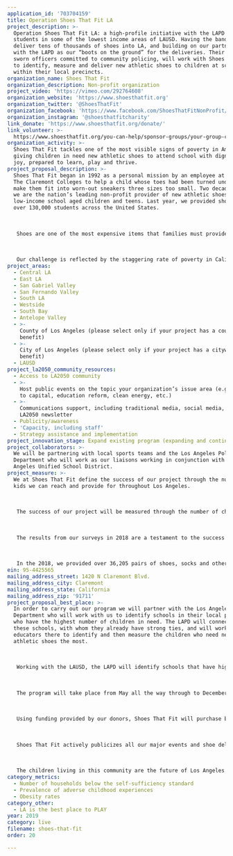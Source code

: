 ```yaml
---
application_id: '703704159'
title: Operation Shoes That Fit LA
project_description: >-
  Operation Shoes That Fit LA: a high-profile initiative with the LAPD to reach
  students in some of the lowest income areas of LAUSD. Having the bandwidth to
  deliver tens of thousands of shoes into LA, and building on our partnership
  with the LAPD as our “boots on the ground” for the deliveries. Their 9,000
  sworn officers committed to community policing, will work with Shoes That Fit
  to identify, measure and deliver new athletic shoes to children at schools
  within their local precincts.
organization_name: Shoes That Fit
organization_description: Non-profit organization
project_video: 'https://vimeo.com/292764608'
organization_website: 'https://www.shoesthatfit.org'
organization_twitter: '@ShoesThatFit'
organization_facebook: 'https://www.facebook.com/ShoesThatFitNonProfit/'
organization_instagram: '@shoesthatfitcharity'
link_donate: 'https://www.shoesthatfit.org/donate/'
link_volunteer: >-
  https://www.shoesthatfit.org/you-can-help/sponsor-groups/your-group-can-make-a-difference/
organization_activity: >-
  Shoes That Fit tackles one of the most visible signs of poverty in America by
  giving children in need new athletic shoes to attend school with dignity and
  joy, prepared to learn, play and thrive.
project_proposal_description: >-
  Shoes That Fit began in 1992 as a personal mission by an employee at one of
  The Claremont Colleges to help a child whose toes had been turned under to
  make them fit into worn-out sneakers three sizes too small. Two decades later,
  we are the nation’s leading non-profit provider of new athletic shoes for
  low-income school aged children and teens. Last year, we provided shoes for
  over 130,000 students across the United States. 
   
   
   
   Shoes are one of the most expensive items that families must provide for their children, but they are necessary to even attend school. With parents working to meet basic needs, too many children have no choice but to attend school with shoes that are taped together, belong to a relative, smell, or are all those at once. At Shoes That Fit, we believe that children should be able to grow up with one less worry. Our mission is to tackle one of the most visible signs of poverty in America by giving children in need new athletic shoes to attend school with dignity and joy, prepared to learn, play and thrive. 
   
   
   
   Our challenge is reflected by the staggering rate of poverty in California, which is now 20.6% — the highest in the country. Today, more than 1-in-4 children in Los Angeles, and 80% of students attending school in the LAUSD, are living in poverty. The challenges of growing up in poverty correlate with behavioral problems, lower self-esteem, and decreased educational readiness. These hurdles are placed in front of children who have absolutely no control over their personal circumstances.
project_areas:
  - Central LA
  - East LA
  - San Gabriel Valley
  - San Fernando Valley
  - South LA
  - Westside
  - South Bay
  - Antelope Valley
  - >-
    County of Los Angeles (please select only if your project has a countywide
    benefit)
  - >-
    City of Los Angeles (please select only if your project has a citywide
    benefit)
  - LAUSD
project_la2050_community_resources:
  - Access to LA2050 community
  - >-
    Host public events on the topic your organization’s issue area (e.g. access
    to capital, education reform, clean energy, etc.) 
  - >-
    Communications support, including traditional media, social media, and
    LA2050 newsletter
  - Publicity/awareness
  - 'Capacity, including staff'
  - Strategy assistance and implementation
project_innovation_stage: Expand existing program (expanding and continuing ongoing successful projects)
project_collaborators: >-
  We will be partnering with local sports teams and the Los Angeles Police
  Department who will work as our liaisons working in conjunction with the Los
  Angeles Unified School District.
project_measure: >-
  We at Shoes That Fit define the success of our project through the number of
  kids we can reach and provide for throughout Los Angeles. 
   
   
   
   The success of our project will be measured through the number of children that we can reach this year and the impact on their well-being. We will also measure our ability to activate and maintain partnerships with community groups who will help us provide for children in Los Angeles well into the future. To meet these goals, Shoes That Fit regularly collects both qualitative and quantitative information. We track the number of shoes, socks and other necessities provided to each child, and survey our school liaisons, educators and volunteers on the impact that new shoes have on their students. Measurements are taken on self-esteem and confidence, participation in physical activity, behavior and academic performance.
   
   
   
   The results from our surveys in 2018 are a testament to the success of our program: 84% of liaisons who responded to the survey reported an improvement in self-esteem among the children who received new shoes; 80% reported an improvement in confidence; 80% reported an improved attitude; and nearly 70% saw students participate more in physical activities. Above all, the words of the children we serve speak to the power of a gift of new shoes. This is reflected first hand in the thank you notes we receive year after year, with one student this year writing: “If it wasn’t for you, I would not be able to participate in physical education. I am also thankful because I would have been walking to school without shoes.”
   
   
   
   In the 2018, we provided over 36,205 pairs of shoes, socks and other necessities to 23,887 children in Los Angeles County alone. Through the help of funding from LA2050, we can double the number of children we are able to reach in the next five years.
ein: 95-4425565
mailing_address_street: 1420 N Claremont Blvd.
mailing_address_city: Claremont
mailing_address_state: California
mailing_address_zip: '91711'
project_proposal_best_place: >-
  In order to carry out our program we will partner with the Los Angeles Police
  Department who will work with us to identify schools in their local precincts
  who have the highest number of children in need. The LAPD will connect with
  these schools, with whom they already have strong ties, and will work with the
  educators there to identify and then measure the children who need new
  athletic shoes the most. 
   
   
   
   Working with the LAUSD, the LAPD will identify schools that have high percentages of students on free or reduced cost meal programs. Educators at those schools identify and measure the students who are most in-need of new shoes. 100% of the children that will be served are from low-income families, and schools identify the children most in-need. 
   
   
   
   The program will take place from May all the way through to December. These months are crucial for the program, as May is when students begin to return to school after Summer Break and December is before they leave for the holidays. Operation Shoes That Fit LA will hold events at certain times like a Back-to-School event or a Holiday gift giving event.
   
   
   
   Using funding provided by our donors, Shoes That Fit will purchase brand new athletic shoes for each child measured and identified. Officers in the LAPD will then function as our "boots on the ground" in the city, executing deliveries to each of the schools involved. Deliveries will take place in each school as a publicized event, where each child will be personally handed their gift of new shoes by a sworn police officer. 
   
   
   
   Shoes That Fit actively publicizes all our major events and shoe deliveries. Through the help of the sponsor groups we work with, coaches, professional athletes and celebrities we have garnered both local and national media coverage. This has allowed us to greatly expand our programs and gain new sponsor groups, who help us provide shoes for schools in their own neighborhoods. We will continue to work with local media outlets, like KTLA, to broadcast the events held for Operation Shoes That Fit LA and raise awareness about our programs. The more awareness gained, the more inspired Angelinos become to help. 
   
   
   
   The children living in this community are the future of Los Angeles. It is up to us to show them how valuable, and how valued they are. Many of these children are born into difficult situations that they have no control over, and it is more important then ever that they know there are people out there that care about them and want to help. Funding from LA2050 would be a direct investment in the children of Los Angeles - the future of Los Angeles. Through the simple act of giving new shoes, we can make this city a better place to LIVE by improving the lives of children in the city, allowing them to attend school with dignity, joy and a chance to thrive.
category_metrics:
  - Number of households below the self-sufficiency standard
  - Prevalence of adverse childhood experiences
  - Obesity rates
category_other:
  - LA is the best place to PLAY
year: 2019
category: live
filename: shoes-that-fit
order: 20

---
```

